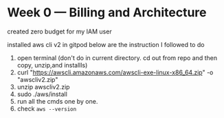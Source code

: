 # Week 0 — Billing and Architecture

created zero budget for my IAM user

installed aws cli v2 in gitpod
below are the instruction I followed to do
1. open terminal (don't do in current directory. cd out from repo and then copy, unzip,and installls)
2. curl "https://awscli.amazonaws.com/awscli-exe-linux-x86_64.zip" -o "awscliv2.zip"
3. unzip awscliv2.zip
4. sudo ./aws/install
5. run all the cmds one by one.
6. check `aws --version`
